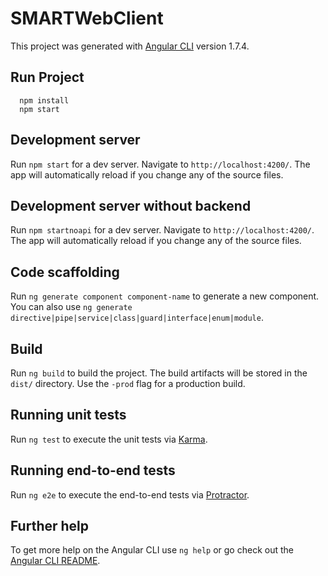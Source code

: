 # SMARTWebClient

This project was generated with [Angular CLI](https://github.com/angular/angular-cli) version 1.7.4.

## Run Project
```
  npm install
  npm start
```
## Development server

Run `npm start` for a dev server. Navigate to `http://localhost:4200/`. The app will automatically reload if you change any of the source files.

## Development server without backend

Run `npm startnoapi` for a dev server. Navigate to `http://localhost:4200/`. The app will automatically reload if you change any of the source files.

## Code scaffolding

Run `ng generate component component-name` to generate a new component. You can also use `ng generate directive|pipe|service|class|guard|interface|enum|module`.

## Build

Run `ng build` to build the project. The build artifacts will be stored in the `dist/` directory. Use the `-prod` flag for a production build.

## Running unit tests

Run `ng test` to execute the unit tests via [Karma](https://karma-runner.github.io).

## Running end-to-end tests

Run `ng e2e` to execute the end-to-end tests via [Protractor](http://www.protractortest.org/).

## Further help

To get more help on the Angular CLI use `ng help` or go check out the [Angular CLI README](https://github.com/angular/angular-cli/blob/master/README.md).
